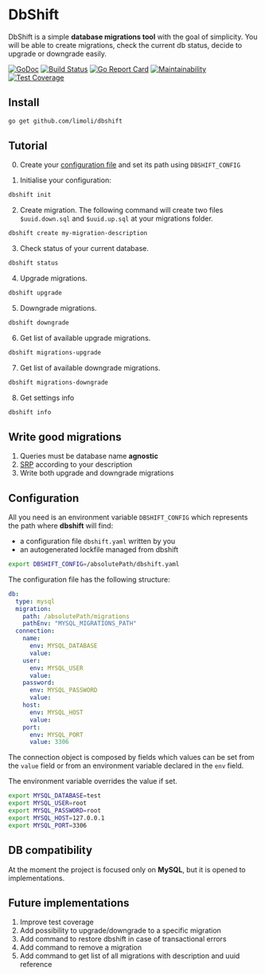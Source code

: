 # DbShift

DbShift is a simple **database migrations tool** with the goal of simplicity. 
You will be able to create migrations, check the current db status, decide to upgrade or downgrade easily.

[![GoDoc](https://godoc.org/limoli/dbshift?status.svg)](https://godoc.org/github.com/limoli/dbshift)
[![Build Status](https://travis-ci.org/limoli/dbshift.svg?branch=master)](https://travis-ci.org/limoli/dbshift)
[![Go Report Card](https://goreportcard.com/badge/github.com/limoli/dbshift)](https://goreportcard.com/report/github.com/limoli/dbshift)
[![Maintainability](https://api.codeclimate.com/v1/badges/76ab43d259213895e8dd/maintainability)](https://codeclimate.com/github/limoli/dbshift/maintainability)
[![Test Coverage](https://api.codeclimate.com/v1/badges/76ab43d259213895e8dd/test_coverage)](https://codeclimate.com/github/limoli/dbshift/test_coverage)

## Install

```bash
go get github.com/limoli/dbshift
```

## Tutorial

0. Create your [configuration file](#configuration) and set its path using `DBSHIFT_CONFIG`

1. Initialise your configuration:
```bash
dbshift init
```

2. Create migration. The following command will create two files `$uuid.down.sql` and `$uuid.up.sql` at your migrations folder.
```bash
dbshift create my-migration-description
```
   
3. Check status of your current database.
```bash
dbshift status
```

4. Upgrade migrations.
```bash
dbshift upgrade
```

5. Downgrade migrations.    
```bash
dbshift downgrade
```
6. Get list of available upgrade migrations.
```bash
dbshift migrations-upgrade
```
    
7. Get list of available downgrade migrations.
```bash
dbshift migrations-downgrade
```    

8. Get settings info
```bash
dbshift info
```    


## Write good migrations

1. Queries must be database name **agnostic**
2. [SRP](https://en.wikipedia.org/wiki/Single_responsibility_principle) according to your description
3. Write both upgrade and downgrade migrations 

## Configuration

All you need is an environment variable `DBSHIFT_CONFIG` which represents the path where **dbshift** will find:
- a configuration file `dbshift.yaml` written by you
- an autogenerated lockfile managed from dbshift

```bash
export DBSHIFT_CONFIG=/absolutePath/dbshift.yaml
```

The configuration file has the following structure:

```yaml
db:
  type: mysql
  migration:
    path: /absolutePath/migrations
    pathEnv: "MYSQL_MIGRATIONS_PATH"
  connection:
    name:
      env: MYSQL_DATABASE
      value:
    user:
      env: MYSQL_USER
      value:
    password:
      env: MYSQL_PASSWORD
      value:
    host:
      env: MYSQL_HOST
      value:
    port:
      env: MYSQL_PORT
      value: 3306
```      
	
The connection object is composed by fields which values can be set from the `value` field or
from an environment variable declared in the `env` field.
	
The environment variable overrides the value if set.

```bash
export MYSQL_DATABASE=test
export MYSQL_USER=root
export MYSQL_PASSWORD=root
export MYSQL_HOST=127.0.0.1
export MYSQL_PORT=3306
```

## DB compatibility

At the moment the project is focused only on **MySQL**, but it is opened to implementations.

## Future implementations

1. Improve test coverage
2. Add possibility to upgrade/downgrade to a specific migration
3. Add command to restore dbshift in case of transactional errors
4. Add command to remove a migration
5. Add command to get list of all migrations with description and uuid reference
